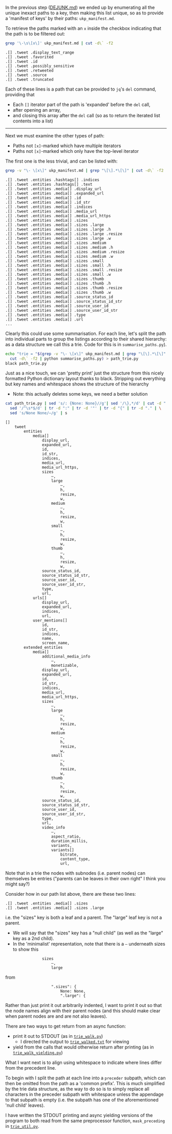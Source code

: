 In the previous step ([DEJUNK.md](DEJUNK.md)) we ended up by enumerating all the unique inexact paths to a key,
then making this list unique, so as to provide a 'manifest of keys' by their paths: `ukp_manifest.md`.

To retrieve the paths marked with an `x` inside the checkbox indicating that the path is to be filtered out:

```sh
grep '\-\s\[x\]' ukp_manifest.md | cut -d\` -f2
```

```STDOUT
.[] .tweet .display_text_range
.[] .tweet .favorited
.[] .tweet .id
.[] .tweet .possibly_sensitive
.[] .tweet .retweeted
.[] .tweet .source
.[] .tweet .truncated
```

Each of these lines is a path that can be provided to `jq`'s `del` command, providing that

- Each `[]` iterator part of the path is 'expanded' before the `del` call,
- after opening an array,
- and closing this array after the `del` call (so as to return the iterated list contents into a list)

---

Next we must examine the other types of path:

- Paths not `[x]`-marked which have multiple iterators
- Paths not `[x]`-marked which only have the top-level iterator

The first one is the less trivial, and can be listed with:

```sh
grep -v "\- \[x\]" ukp_manifest.md | grep "\[\].*\[\]" | cut -d\` -f2
```

```STDOUT
.[] .tweet .entities .hashtags[] .indices
.[] .tweet .entities .hashtags[] .text
.[] .tweet .entities .media[] .display_url
.[] .tweet .entities .media[] .expanded_url
.[] .tweet .entities .media[] .id
.[] .tweet .entities .media[] .id_str
.[] .tweet .entities .media[] .indices
.[] .tweet .entities .media[] .media_url
.[] .tweet .entities .media[] .media_url_https
.[] .tweet .entities .media[] .sizes
.[] .tweet .entities .media[] .sizes .large
.[] .tweet .entities .media[] .sizes .large .h
.[] .tweet .entities .media[] .sizes .large .resize
.[] .tweet .entities .media[] .sizes .large .w
.[] .tweet .entities .media[] .sizes .medium
.[] .tweet .entities .media[] .sizes .medium .h
.[] .tweet .entities .media[] .sizes .medium .resize
.[] .tweet .entities .media[] .sizes .medium .w
.[] .tweet .entities .media[] .sizes .small
.[] .tweet .entities .media[] .sizes .small .h
.[] .tweet .entities .media[] .sizes .small .resize
.[] .tweet .entities .media[] .sizes .small .w
.[] .tweet .entities .media[] .sizes .thumb
.[] .tweet .entities .media[] .sizes .thumb .h
.[] .tweet .entities .media[] .sizes .thumb .resize
.[] .tweet .entities .media[] .sizes .thumb .w
.[] .tweet .entities .media[] .source_status_id
.[] .tweet .entities .media[] .source_status_id_str
.[] .tweet .entities .media[] .source_user_id
.[] .tweet .entities .media[] .source_user_id_str
.[] .tweet .entities .media[] .type
.[] .tweet .entities .media[] .url
...
```

Clearly this could use some summarisation. For each line, let's split the path into
individual parts to group the listings according to their shared hierarchy: as a
data structure we call this a trie. Code for this is in `summarise_paths.py`).

```sh
echo "trie = "$(grep -v "\- \[x\]" ukp_manifest.md | grep "\[\].*\[\]" | \
  cut -d\` -f2 | python summarise_paths.py) > path_trie.py
black path_trie.py
```

Just as a nice touch, we can 'pretty print' just the structure from this nicely formatted
Python dictionary layout thanks to black. Stripping out everything but key names and
whitespace shows the structure of the hierarchy

- Note: this actually deletes some keys, we need a better solution

```sh
cat path_trie.py | sed 's/: {None: None}//g'| sed '/\},*/d' | cut -d " " -f 5- | \
  sed '/^\s*$/d' | tr -d ":" | tr -d '"' | tr -d "{" | tr -d "." | \
  sed 's/None None/—/g' | s
```

```STDOUT
[] 
    tweet 
        entities 
            media[] 
                display_url,
                expanded_url,
                id,
                id_str,
                indices,
                media_url,
                media_url_https,
                sizes 
                    —,
                    large 
                        —,
                        h,
                        resize,
                        w,
                    medium 
                        —,
                        h,
                        resize,
                        w,
                    small 
                        —,
                        h,
                        resize,
                        w,
                    thumb 
                        —,
                        h,
                        resize,
                        w,
                source_status_id,
                source_status_id_str,
                source_user_id,
                source_user_id_str,
                type,
                url,
            urls[] 
                display_url,
                expanded_url,
                indices,
                url,
            user_mentions[] 
                id,
                id_str,
                indices,
                name,
                screen_name,
        extended_entities 
            media[] 
                additional_media_info 
                    —,
                    monetizable,
                display_url,
                expanded_url,
                id,
                id_str,
                indices,
                media_url,
                media_url_https,
                sizes 
                    —,
                    large 
                        —,
                        h,
                        resize,
                        w,
                    medium 
                        —,
                        h,
                        resize,
                        w,
                    small 
                        —,
                        h,
                        resize,
                        w,
                    thumb 
                        —,
                        h,
                        resize,
                        w,
                source_status_id,
                source_status_id_str,
                source_user_id,
                source_user_id_str,
                type,
                url,
                video_info 
                    —,
                    aspect_ratio,
                    duration_millis,
                    variants,
                    variants[] 
                        bitrate,
                        content_type,
                        url,

```

Note that in a trie the nodes with subnodes (i.e. parent nodes) can themselves be
entries ("parents can be leaves in their own right" I think you might say?)

Consider how in our path list above, there are these two lines:

```
.[] .tweet .entities .media[] .sizes
.[] .tweet .entities .media[] .sizes .large
```

i.e. the "sizes" key is both a leaf and a parent. The "large" leaf key is not a parent.

- We will say that the "sizes" key has a "null child" (as well as the "large" key as a 2nd child).
- In the 'minimalist' representation, note that there is a `—` underneath sizes to show this

```
                sizes 
                    —,
                    large 
```

from

```
                    ".sizes": {
                        None: None,
                        ".large": {
```

Rather than just print it out arbitrarily indented, I want to print it out so that
the node names align with their parent nodes (and this should make clear when parent
nodes are and are not also leaves).

There are two ways to get return from an async function:
- print it out to STDOUT (as in [`trie_walk.py`](trie_walk.py))
  - I directed the output to [`trie_walked.txt`](trie_walked.txt) for viewing
- yield from the calls that would otherwise return after printing (as in [`trie_walk_yielding.py`](trie_walk_yielding.py))

What I want next is to align using whitespace to indicate where lines differ from the precedent line.

To begin with I split the path at each line into a `preceder` subpath, which can then be omitted from the path as a 'common prefix'.
This is much simplified by the trie data structure, as the way to do so is to simply replace all characters in the preceder subpath
with whitespace unless the appendage to that subpath is empty (i.e. the subpath has one of the aforementioned 'null child' leaves).

I have written the STDOUT printing and async yielding versions of the program to both read from the same preprocessor function,
`mask_preceding` in [`trie_util.py`](trie_util.py).

